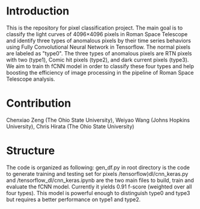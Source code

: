 # Introduction
This is the repository for pixel classification project. The main goal is to classify the light curves of 4096×4096 pixels in Roman Space Telescope and identify three types of anomalous pixels by their time series behaviors using Fully Convolutional Neural Network in Tensorflow. The normal pixels are labeled as "type0". The three types of anomalous pixels are RTN pixels with two  (type1), Comic hit pixels (type2), and dark current pixels (type3). We aim to train th fCNN model in order to classify these four types and help boosting the efficiency of image processing in the pipeline of Roman Space Telescope analysis.
# Contribution
Chenxiao Zeng (The Ohio State University), Weiyao Wang (Johns Hopkins University), Chris Hirata (The Ohio State University)
# Structure
The code is organized as following:
gen_df.py in root directory is the code to generate training and testing set for pixels
/tensorflow)dl/cnn_keras.py and
/tensorflow_dl/cnn_keras.ipynb 
are the two main files to build, train and evaluate the fCNN model. Currently it yields 0.91 f-score (weighted over all four types). This model is powerful enough to distinguish type0 and type3 but requires a better performance on type1 and type2.
